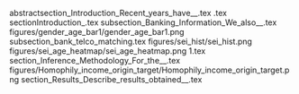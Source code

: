 abstractsection_Introduction_Recent_years_have__.tex
.tex
sectionIntroduction_.tex
subsection_Banking_Information_We_also__.tex
figures/gender_age_bar1/gender_age_bar1.png
subsection_bank_telco_matching.tex
figures/sei_hist/sei_hist.png
figures/sei_age_heatmap/sei_age_heatmap.png
1.tex
section_Inference_Methodology_For_the__.tex
figures/Homophily_income_origin_target/Homophily_income_origin_target.png
section_Results_Describe_results_obtained__.tex
